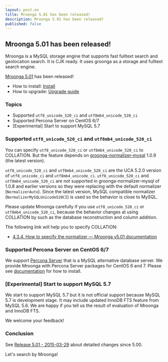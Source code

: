 ```yaml
---
layout: post.en
title: Mroonga 5.01 has been released!
description: Mroonga 5.01 has been released!
published: false
---
```


## Mroonga 5.01 has been released!

Mroonga is a MySQL storage engine that supports fast fulltext search and geolocation search. It is CJK ready. It uses groonga as a storage and fulltext search engine.

[Mroonga 5.01](/docs/news.html#release-5-01) has been released!

* How to install: [Install](/docs/install.html)
* How to upgrade: [Upgrade guide](/docs/upgrade.html)

### Topics

* Supported `utf8_unicode_520_ci` and `utf8mb4_unicode_520_ci`
* Supported Percona Server on CentOS 6/7
* [Experimental] Start to support MySQL 5.7

### Supported `utf8_unicode_520_ci` and `utf8mb4_unicode_520_ci`

You can specify `utf8_unicode_520_ci` or `utf8mb4_unicode_520_ci` to COLLATION. But the feature depends on [groonga-normalizer-mysql](https://github.com/groonga/groonga-normalizer-mysql) 1.0.9 (the latest version).

`utf8_unicode_520_ci` and `utf8mb4_unicode_520_ci` are the UCA 5.2.0 version of `utf8_unicode_ci` and `utf8mb4_unicode_ci`. `utf8_unicode_520_ci` and `utf8mb4_unicode_520_ci` are not supported in groonga-normalizer-mysql of 1.0.8 and earlier versions so they were replacing with the default normalizer (`NormalizerAuto`). Since the latest version, MySQL compatible normalizer (`NormalizerMySQLUnicode520CI`) is used so the behavior is close to MySQL.

Please update Mroonga carefully if you use `utf8_unicode_520_ci` or `utf8mb4_unicode_520_ci`, because the behavior changes at using COLLATION by such as the database reconstruction and column addition.

The following link will help you to specify COLLATION:

* [4.3.4. How to specify the normalizer — Mroonga v5.01 documentation](http://mroonga.org/docs/tutorial/storage.html#how-to-specify-the-normalizer)

### Supported Percona Server on CentOS 6/7

We support [Percona Server](http://www.percona.com/software/percona-server) that is a MySQL alternative database server. We provide Mroonga with Percona Server packages for CentOS 6 and 7. Please see [documentation](http://mroonga.org/docs/install/centos.html) for how to install.

### [Experimental] Start to support MySQL 5.7

We start to support MySQL 5.7 but it is not official support because MySQL 5.7 is development stage. It may include updated InnoDB FTS feature from MySQL 5.6. We are happy if you tell us the result of evaluation of Mroonga and InnoDB FTS.

We welcome your feedback!

### Conclusion

See [Release 5.01 - 2015-03-29](/docs/news.html#release-5-01) about detailed changes since 5.00.

Let's search by Mroonga!
